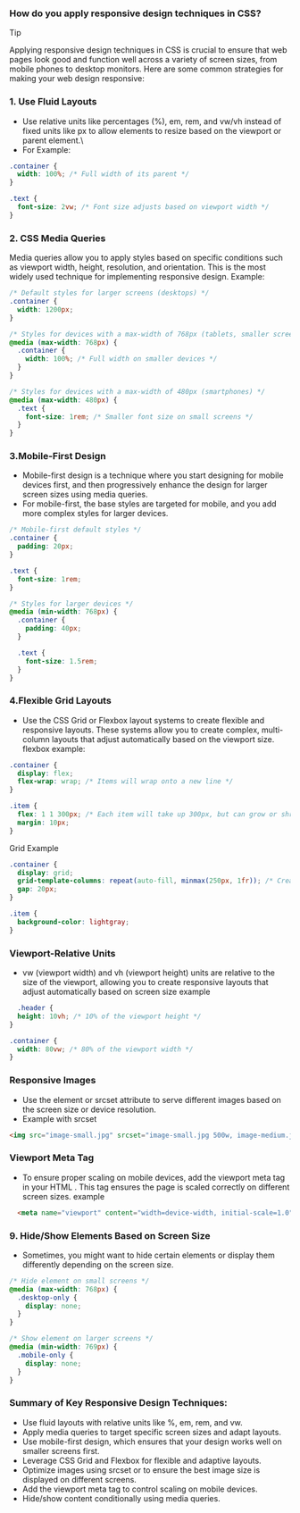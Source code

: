 ### How do you apply responsive design techniques in CSS?
>[!TIP]
>Applying responsive design techniques in CSS is crucial to ensure that web pages look good and function well across a variety of screen sizes, from mobile phones to desktop monitors. Here are some common strategies for making your web design responsive:

### 1. Use Fluid Layouts
- Use relative units like percentages (%), em, rem, and vw/vh instead of fixed units like px to allow elements to resize based on the viewport or parent element.\
- For Example:
```css
.container {
  width: 100%; /* Full width of its parent */
}

.text {
  font-size: 2vw; /* Font size adjusts based on viewport width */
}
```
### 2. CSS Media Queries
Media queries allow you to apply styles based on specific conditions such as viewport width, height, resolution, and orientation. This is the most widely used technique for implementing responsive design.
Example:
```css
/* Default styles for larger screens (desktops) */
.container {
  width: 1200px;
}

/* Styles for devices with a max-width of 768px (tablets, smaller screens) */
@media (max-width: 768px) {
  .container {
    width: 100%; /* Full width on smaller devices */
  }
}

/* Styles for devices with a max-width of 480px (smartphones) */
@media (max-width: 480px) {
  .text {
    font-size: 1rem; /* Smaller font size on small screens */
  }
}
```
### 3.Mobile-First Design
- Mobile-first design is a technique where you start designing for mobile devices first, and then progressively enhance the design for larger screen sizes using media queries.
- For mobile-first, the base styles are targeted for mobile, and you add more complex styles for larger devices.

```css
/* Mobile-first default styles */
.container {
  padding: 20px;
}

.text {
  font-size: 1rem;
}

/* Styles for larger devices */
@media (min-width: 768px) {
  .container {
    padding: 40px;
  }

  .text {
    font-size: 1.5rem;
  }
}
```
### 4.Flexible Grid Layouts
 - Use the CSS Grid or Flexbox layout systems to create flexible and responsive layouts. These systems allow you to create complex, multi-column layouts that adjust automatically based on the viewport size.
 flexbox example:
```css
.container {
  display: flex;
  flex-wrap: wrap; /* Items will wrap onto a new line */
}

.item {
  flex: 1 1 300px; /* Each item will take up 300px, but can grow or shrink */
  margin: 10px;
}
```
Grid Example
```css
.container {
  display: grid;
  grid-template-columns: repeat(auto-fill, minmax(250px, 1fr)); /* Create responsive columns */
  gap: 20px;
}

.item {
  background-color: lightgray;
}
```
### Viewport-Relative Units
- vw (viewport width) and vh (viewport height) units are relative to the size of the viewport, allowing you to create responsive layouts that adjust automatically based on screen size
  example
```css
  .header {
  height: 10vh; /* 10% of the viewport height */
}

.container {
  width: 80vw; /* 80% of the viewport width */
}
```
###  Responsive Images
- Use the <picture> element or srcset attribute to serve different images based on the screen size or device resolution.
- Example with srcset
```html
<img src="image-small.jpg" srcset="image-small.jpg 500w, image-medium.jpg 1000w, image-large.jpg 1500w" alt="Responsive Image">
```

### Viewport Meta Tag
- To ensure proper scaling on mobile devices, add the viewport meta tag in your HTML <head>. This tag ensures the page is scaled correctly on different screen sizes.
  example
```html
  <meta name="viewport" content="width=device-width, initial-scale=1.0">
```

### 9. Hide/Show Elements Based on Screen Size
- Sometimes, you might want to hide certain elements or display them differently depending on the screen size.
```css
/* Hide element on small screens */
@media (max-width: 768px) {
  .desktop-only {
    display: none;
  }
}

/* Show element on larger screens */
@media (min-width: 769px) {
  .mobile-only {
    display: none;
  }
}
```
### Summary of Key Responsive Design Techniques:
- Use fluid layouts with relative units like %, em, rem, and vw.
- Apply media queries to target specific screen sizes and adapt layouts.
- Use mobile-first design, which ensures that your design works well on smaller screens first.
- Leverage CSS Grid and Flexbox for flexible and adaptive layouts.
- Optimize images using srcset or <picture> to ensure the best image size is displayed on different screens.
- Add the viewport meta tag to control scaling on mobile devices.
- Hide/show content conditionally using media queries.
